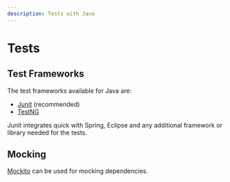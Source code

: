 ```yaml
---
description: Tests with Java
---
```


# Tests

## Test Frameworks

The test frameworks available for Java are:

* [Junit](junit.org) \(recommended\)
* [TestNG](testng.org)

Junit integrates quick with Spring, Eclipse and any additional framework or library needed for the tests.

## Mocking

[Mockito](site.mockito.org) can be used for mocking dependencies.

